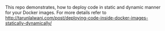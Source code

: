 This repo demonstrates, how to deploy code in static and dynamic manner for your Docker images. For more details refer to http://tarunlalwani.com/post/deploying-code-inside-docker-images-statically-dynamically/
